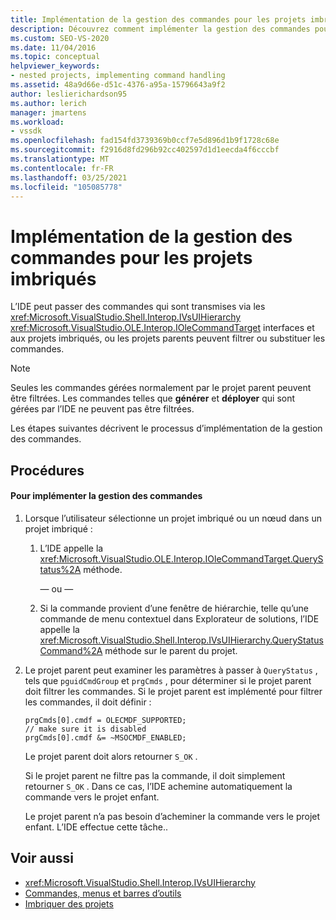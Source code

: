 ```yaml
---
title: Implémentation de la gestion des commandes pour les projets imbriqués | Microsoft Docs
description: Découvrez comment implémenter la gestion des commandes pour les projets imbriqués dans l’environnement de développement intégré (IDE) de Visual Studio.
ms.custom: SEO-VS-2020
ms.date: 11/04/2016
ms.topic: conceptual
helpviewer_keywords:
- nested projects, implementing command handling
ms.assetid: 48a9d66e-d51c-4376-a95a-15796643a9f2
author: leslierichardson95
ms.author: lerich
manager: jmartens
ms.workload:
- vssdk
ms.openlocfilehash: fad154fd3739369b0ccf7e5d896d1b9f1728c68e
ms.sourcegitcommit: f2916d8fd296b92cc402597d1d1eecda4f6cccbf
ms.translationtype: MT
ms.contentlocale: fr-FR
ms.lasthandoff: 03/25/2021
ms.locfileid: "105085778"
---
```

# <a name="implementing-command-handling-for-nested-projects"></a>Implémentation de la gestion des commandes pour les projets imbriqués
L’IDE peut passer des commandes qui sont transmises via les <xref:Microsoft.VisualStudio.Shell.Interop.IVsUIHierarchy> <xref:Microsoft.VisualStudio.OLE.Interop.IOleCommandTarget> interfaces et aux projets imbriqués, ou les projets parents peuvent filtrer ou substituer les commandes.

> [!NOTE]
> Seules les commandes gérées normalement par le projet parent peuvent être filtrées. Les commandes telles que **générer** et **déployer** qui sont gérées par l’IDE ne peuvent pas être filtrées.

 Les étapes suivantes décrivent le processus d’implémentation de la gestion des commandes.

## <a name="procedures"></a>Procédures

#### <a name="to-implement-command-handling"></a>Pour implémenter la gestion des commandes

1. Lorsque l’utilisateur sélectionne un projet imbriqué ou un nœud dans un projet imbriqué :

   1. L’IDE appelle la <xref:Microsoft.VisualStudio.OLE.Interop.IOleCommandTarget.QueryStatus%2A> méthode.

      — ou —

   2. Si la commande provient d’une fenêtre de hiérarchie, telle qu’une commande de menu contextuel dans Explorateur de solutions, l’IDE appelle la <xref:Microsoft.VisualStudio.Shell.Interop.IVsUIHierarchy.QueryStatusCommand%2A> méthode sur le parent du projet.

2. Le projet parent peut examiner les paramètres à passer à `QueryStatus` , tels que `pguidCmdGroup` et `prgCmds` , pour déterminer si le projet parent doit filtrer les commandes. Si le projet parent est implémenté pour filtrer les commandes, il doit définir :

   ```
   prgCmds[0].cmdf = OLECMDF_SUPPORTED;
   // make sure it is disabled
   prgCmds[0].cmdf &= ~MSOCMDF_ENABLED;
   ```

    Le projet parent doit alors retourner `S_OK` .

    Si le projet parent ne filtre pas la commande, il doit simplement retourner `S_OK` . Dans ce cas, l’IDE achemine automatiquement la commande vers le projet enfant.

    Le projet parent n’a pas besoin d’acheminer la commande vers le projet enfant. L’IDE effectue cette tâche..

## <a name="see-also"></a>Voir aussi
- <xref:Microsoft.VisualStudio.Shell.Interop.IVsUIHierarchy>
- [Commandes, menus et barres d’outils](../../extensibility/internals/commands-menus-and-toolbars.md)
- [Imbriquer des projets](../../extensibility/internals/nesting-projects.md)
